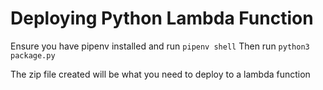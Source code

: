# Deploying Python Lambda Function
Ensure you have pipenv installed and run `pipenv shell`
Then run `python3 package.py`

The zip file created will be what you need to deploy to a lambda function

